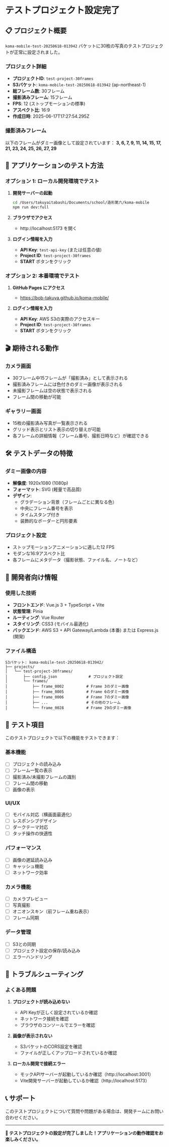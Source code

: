 # テストプロジェクト設定完了

## 📋 プロジェクト概要

`koma-mobile-test-20250618-013942` バケットに30枚の写真のテストプロジェクトが正常に設定されました。

### プロジェクト詳細

- **プロジェクトID**: `test-project-30frames`
- **S3バケット**: `koma-mobile-test-20250618-013942` (ap-northeast-1)
- **総フレーム数**: 30フレーム
- **撮影済みフレーム**: 15フレーム
- **FPS**: 12 (ストップモーションの標準)
- **アスペクト比**: 16:9
- **作成日時**: 2025-06-17T17:27:54.295Z

### 撮影済みフレーム

以下のフレームがダミー画像として設定されています：
**3, 6, 7, 9, 11, 14, 15, 17, 21, 23, 24, 25, 26, 27, 29**

## 🚀 アプリケーションのテスト方法

### オプション 1: ローカル開発環境でテスト

1. **開発サーバーの起動**

   ```bash
   cd /Users/takuyaitabashi/Documents/school/造形第六/koma-mobile
   npm run dev:full
   ```

2. **ブラウザでアクセス**

   - http://localhost:5173 を開く

3. **ログイン情報を入力**
   - **API Key**: `test-api-key` (または任意の値)
   - **Project ID**: `test-project-30frames`
   - **START** ボタンをクリック

### オプション 2: 本番環境でテスト

1. **GitHub Pages にアクセス**

   - https://bob-takuya.github.io/koma-mobile/

2. **ログイン情報を入力**
   - **API Key**: AWS S3の実際のアクセスキー
   - **Project ID**: `test-project-30frames`
   - **START** ボタンをクリック

## 🎬 期待される動作

### カメラ画面

- 30フレーム中15フレームが「撮影済み」として表示される
- 撮影済みフレームには色付きのダミー画像が表示される
- 未撮影フレームは空の状態で表示される
- フレーム間の移動が可能

### ギャラリー画面

- 15枚の撮影済み写真が一覧表示される
- グリッド表示とリスト表示の切り替えが可能
- 各フレームの詳細情報（フレーム番号、撮影日時など）が確認できる

## 🛠️ テストデータの特徴

### ダミー画像の内容

- **解像度**: 1920x1080 (1080p)
- **フォーマット**: SVG (軽量で高品質)
- **デザイン**:
  - グラデーション背景（フレームごとに異なる色）
  - 中央にフレーム番号を表示
  - タイムスタンプ付き
  - 装飾的なボーダーと円形要素

### プロジェクト設定

- ストップモーションアニメーションに適した12 FPS
- モダンな16:9アスペクト比
- 各フレームにメタデータ（撮影状態、ファイル名、ノートなど）

## 🔧 開発者向け情報

### 使用した技術

- **フロントエンド**: Vue.js 3 + TypeScript + Vite
- **状態管理**: Pinia
- **ルーティング**: Vue Router
- **スタイリング**: CSS3 (モバイル最適化)
- **バックエンド**: AWS S3 + API Gateway/Lambda (本番) または Express.js (開発)

### ファイル構造

```
S3バケット: koma-mobile-test-20250618-013942/
├── projects/
│   └── test-project-30frames/
│       ├── config.json              # プロジェクト設定
│       └── frames/
│           ├── frame_0002          # Frame 3のダミー画像
│           ├── frame_0005          # Frame 6のダミー画像
│           ├── frame_0006          # Frame 7のダミー画像
│           ├── ...                 # その他のフレーム
│           └── frame_0028          # Frame 29のダミー画像
```

## 📝 テスト項目

このテストプロジェクトで以下の機能をテストできます：

### 基本機能

- [ ] プロジェクトの読み込み
- [ ] フレーム一覧の表示
- [ ] 撮影済み/未撮影フレームの識別
- [ ] フレーム間の移動
- [ ] 画像の表示

### UI/UX

- [ ] モバイル対応（横画面最適化）
- [ ] レスポンシブデザイン
- [ ] ダークテーマ対応
- [ ] タッチ操作の快適性

### パフォーマンス

- [ ] 画像の遅延読み込み
- [ ] キャッシュ機能
- [ ] ネットワーク効率

### カメラ機能

- [ ] カメラプレビュー
- [ ] 写真撮影
- [ ] オニオンスキン（前フレーム重ね表示）
- [ ] フレーム同期

### データ管理

- [ ] S3との同期
- [ ] プロジェクト設定の保存/読み込み
- [ ] エラーハンドリング

## 🐛 トラブルシューティング

### よくある問題

1. **プロジェクトが読み込めない**

   - API Keyが正しく設定されているか確認
   - ネットワーク接続を確認
   - ブラウザのコンソールでエラーを確認

2. **画像が表示されない**

   - S3バケットのCORS設定を確認
   - ファイルが正しくアップロードされているか確認

3. **ローカル開発で接続エラー**
   - モックAPIサーバーが起動しているか確認（http://localhost:3001）
   - Vite開発サーバーが起動しているか確認（http://localhost:5173）

## 📞 サポート

このテストプロジェクトについて質問や問題がある場合は、開発チームにお問い合わせください。

---

**🎉 テストプロジェクトの設定が完了しました！アプリケーションの動作確認をお楽しみください。**

